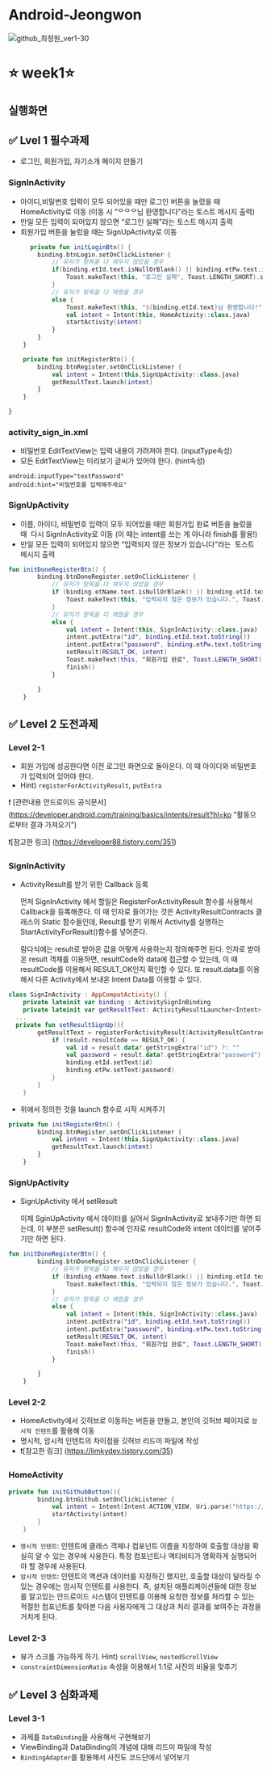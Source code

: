 # Android-Jeongwon

![github_최정원_ver1-30](https://user-images.githubusercontent.com/70698151/135754672-247d3366-22e1-4131-9cc4-69781c943a66.png)

# :star: week1:star:

## 실행화면





## :white_check_mark: Lvel 1 필수과제

- 로그인, 회원가입, 자기소개 페이지 만들기

### SignInActivity

- 아이디,비밀번호 입력이 모두 되어있을 때만 로그인 버튼을 눌렀을 때 HomeActivity로 이동 (이동 시 “ᄋᄋᄋ님 환영합니다"라는 토스트 메시지 출력)
- 만일 모든 입력이 되어있지 않으면 “로그인 실패”라는 토스트 메시지 출력
- 회원가입 버튼을 눌렀을 때는 SignUpActivity로 이동

```kotlin
	  private fun initLoginBtn() {
        binding.btnLogin.setOnClickListener {
            // 유저가 항목을 다 채우지 않았을 경우
            if(binding.etId.text.isNullOrBlank() || binding.etPw.text.isNullOrBlank()){
                Toast.makeText(this, "로그인 실패", Toast.LENGTH_SHORT).show()
            }
            // 유저가 항목을 다 채웠을 경우
            else {
                Toast.makeText(this, "${binding.etId.text}님 환영합니다!", Toast.LENGTH_SHORT).show()
                val intent = Intent(this, HomeActivity::class.java)
                startActivity(intent)
            }
        }
    }

    private fun initRegisterBtn() {
        binding.btnRegister.setOnClickListener {
            val intent = Intent(this,SignUpActivity::class.java)
            getResultText.launch(intent)
        }
    }

}
```

### activity_sign_in.xml

- 비밀번호 EditTextView는 입력 내용이 가려져야 한다. (inputType속성)
- 모든 EditTextView는 미리보기 글씨가 있어야 한다. (hint속성)

```xml-dtd
android:inputType="textPassword"
android:hint="비밀번호를 입력해주세요"
```

### SignUpActivity

- 이름, 아이디, 비밀번호 입력이 모두 되어있을 때만 회원가입 완료 버튼을 눌렀을 때  다시 SignInActivity로 이동 (이 때는 intent를 쓰는 게 아니라 finish를 활용!)
- 만일 모든 입력이 되어있지 않으면 “입력되지 않은 정보가 있습니다”라는  토스트 메시지 출력

```kotlin
fun initDoneRegisterBtn() {
        binding.btnDoneRegister.setOnClickListener {
            // 유저가 항목을 다 채우지 않았을 경우
            if (binding.etName.text.isNullOrBlank() || binding.etId.text.isNullOrBlank() || binding.etPw.text.isNullOrBlank()) {
                Toast.makeText(this, "입력되지 않은 정보가 있습니다.", Toast.LENGTH_SHORT).show()
            }
            // 유저가 항목을 다 채웠을 경우
            else {
                val intent = Intent(this, SignInActivity::class.java)
                intent.putExtra("id", binding.etId.text.toString())
                intent.putExtra("password", binding.etPw.text.toString())
                setResult(RESULT_OK, intent)
                Toast.makeText(this, "회원가입 완료", Toast.LENGTH_SHORT).show()
                finish()
            }

        }
    }
```

## :white_check_mark: Level 2 도전과제

### Level 2-1

- 회원 가입에 성공한다면 이전 로그인 화면으로 돌아온다. 이 때 아이디와 비밀번호가 입력되어 있어야 한다.
- Hint) `registerForActivityResult`, `putExtra`

:exclamation: [관련내용 안드로이드 공식문서] (https://developer.android.com/training/basics/intents/result?hl=ko "활동으로부터 결과 가져오기")

:exclamation:[참고한 링크] (https://developer88.tistory.com/351)

### SignInActivity

- ActivityResult를 받기 위한 Callback 등록

  먼저 SignInActivity 에서 할일은 RegisterForActivityResult 함수를 사용해서 Callback을 등록해준다. 이 때 인자로 들어가는 것은 ActivityResultContracts 클래스의 Static 함수들인데, Result를 받기 위해서 Activity를 실행하는 StartActivityForResult()함수를 넣어준다. <br>

  람다식에는 result로 받아온 값을 어떻게 사용하는지 정의해주면 된다. 인자로 받아온 result 객체를 이용하면, resultCode와 data에 접근할 수 있는데, 이 때 resultCode를 이용해서 RESULT_OK인지 확인할 수 있다. 또 result.data를 이용해서 다른 Activity에서 보내온 Intent Data를 이용할 수 있다.

```kotlin
class SignInActivity : AppCompatActivity() {
    private lateinit var binding : ActivitySignInBinding
    private lateinit var getResultText: ActivityResultLauncher<Intent>
  ...
  private fun setResultSignUp(){
        getResultText = registerForActivityResult(ActivityResultContracts.StartActivityForResult()) { result->
            if (result.resultCode == RESULT_OK) {
                val id = result.data?.getStringExtra("id") ?: ""
                val password = result.data?.getStringExtra("password") ?: ""
                binding.etId.setText(id)
                binding.etPw.setText(password)
            }
        }
    }
```

- 위에서 정의한 것을 launch 함수로 시작 시켜주기

```kotlin
private fun initRegisterBtn() {
        binding.btnRegister.setOnClickListener {
            val intent = Intent(this,SignUpActivity::class.java)
            getResultText.launch(intent)
        }
    }
```

### SignUpActivity

- SignUpActivity 에서 setResult

  이제 SginUpActivity 에서 데이터를 실어서 SignInActivity로 보내주기만 하면 되는데, 이 부분은 setResult() 함수에 인자로 resultCode와 intent 데이터를 넣어주기만 하면 된다.

```kotlin
fun initDoneRegisterBtn() {
        binding.btnDoneRegister.setOnClickListener {
            // 유저가 항목을 다 채우지 않았을 경우
            if (binding.etName.text.isNullOrBlank() || binding.etId.text.isNullOrBlank() || binding.etPw.text.isNullOrBlank()) {
                Toast.makeText(this, "입력되지 않은 정보가 있습니다.", Toast.LENGTH_SHORT).show()
            }
            // 유저가 항목을 다 채웠을 경우
            else {
                val intent = Intent(this, SignInActivity::class.java)
                intent.putExtra("id", binding.etId.text.toString())
                intent.putExtra("password", binding.etPw.text.toString())
                setResult(RESULT_OK, intent)
                Toast.makeText(this, "회원가입 완료", Toast.LENGTH_SHORT).show()
                finish()
            }

        }
    }
```

### Level 2-2

- HomeActivity에서 깃허브로 이동하는 버튼을 만들고, 본인의 깃허브 페이지로 `암시적 인텐트`를 활용해 이동
- 명시적, 암시적 인텐트의 차이점을 깃허브 리드미 파일에 작성
- :exclamation:[참고한 링크] (https://limkydev.tistory.com/35)

### HomeActivity

```kotlin
private fun initGithubButton(){
        binding.btnGithub.setOnClickListener {
            val intent = Intent(Intent.ACTION_VIEW, Uri.parse("https://github.com/garden0401"))
            startActivity(intent)
        }
    }
```

- `명시적 인텐트`: 인텐트에 클래스 객체나 컴포넌트 이름을 지정하여 호출할 대상을 확실히 알 수 있는 경우에 사용한다. 특정 컴포넌트나 액티비티가 명확하게 실행되어야 할 경우에 사용된다.
- `암시적 인텐트`:  인텐트의 액션과 데이터를 지정하긴 했지만, 호출할 대상이 달라질 수 있는 경우에는 암시적 인텐트를 사용한다. 즉, 설치된 애플리케이션들에 대한 정보를 알고있는 안드로이드 시스템이 인텐트를 이용해 요청한 정보를 처리할 수 있는 적절한 컴포넌트를 찾아본 다음 사용자에게 그 대상과 처리 결과를 보여주는 과정을 거치게 된다.

### Level 2-3

- 뷰가 스크롤 가능하게 하기. Hint) `scrollView`, `nestedScrollView`
- `constraintDimensionRatio` 속성을 이용해서 1:1로 사진의 비율을 맞추기

## :white_check_mark: Level 3 심화과제

### Level 3-1

- 과제를 `DataBinding`을 사용해서 구현해보기
- ViewBinding과 DataBinding의 개념에 대해 리드미 파일에 작성
- `BindingAdapter`를 활용해서 사진도 코드단에서 넣어보기







